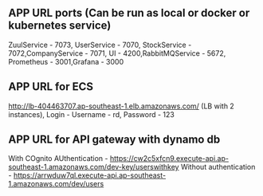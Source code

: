 ## APP URL  ports (Can be run as local or docker or kubernetes service) 
ZuulService - 7073, UserService - 7070, StockService - 7072,CompanyService - 7071, UI - 4200,RabbitMQService - 5672, Prometheus - 3001,Grafana - 3000

## APP URL for ECS
http://lb-404463707.ap-southeast-1.elb.amazonaws.com/ (LB with 2 instances), Login - Username - rd, Password - 123

## APP URL for API gateway with dynamo db
With COgnito AUthentication - https://cw2c5xfcn9.execute-api.ap-southeast-1.amazonaws.com/dev-key/userswithkey
Without authentication - https://arrwduw7ql.execute-api.ap-southeast-1.amazonaws.com/dev/users


